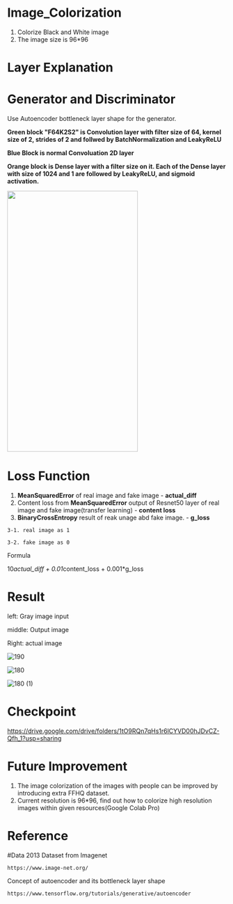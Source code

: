 # Image_Colorization
  1. Colorize Black and White image
  2. The image size is 96*96


# Layer Explanation

  # Generator and Discriminator
  
  Use Autoencoder bottleneck layer shape for the generator. 
  
  **Green block "F64K2S2" is Convolution layer with filter size of 64, kernel size of 2, strides of 2 and follwed by BatchNormalization and LeakyReLU**
  
 **Blue Block is normal Convoluation 2D layer**
 
 **Orange block is Dense layer with a filter size on it. Each of the Dense layer with size of 1024 and 1 are followed by LeakyReLU, and sigmoid activation.**
  
  <img src="https://user-images.githubusercontent.com/111392592/188504365-ea1a257b-126d-49c5-9859-92f896389f7c.png" width = "300" height = "600">

  
  
  
 # Loss Function
 
  1. **MeanSquaredError** of real image and fake image -  **actual_diff**
  2. Content loss from **MeanSquaredError** output of Resnet50 layer of real image and fake image(transfer learning) - **content loss**
  3. **BinaryCrossEntropy** result of reak unage abd fake image. - **g_loss**
  
    3-1. real image as 1
    
    3-2. fake image as 0
    
  Formula
  
  10*actual_diff + 0.01*content_loss + 0.001*g_loss
     

# Result

left: Gray image input

middle: Output image

Right: actual image


![190](https://user-images.githubusercontent.com/111392592/188255449-183a4c7d-5b7e-4eca-9acd-7ff0ab756453.png)

![180](https://user-images.githubusercontent.com/111392592/188255581-87bd70aa-3853-4b6c-a711-6cc987256742.png)

![180 (1)](https://user-images.githubusercontent.com/111392592/188256181-781eaea4-2fc2-4422-84d5-d8164ebac4c9.png)


# Checkpoint
  
  https://drive.google.com/drive/folders/1tO9RQn7qHs1r6lCYVD00hJDvCZ-Qfh_1?usp=sharing
  
  
# Future Improvement

  1. The image colorization of the images with people can be improved by introducing extra FFHQ dataset.
  2. Current resolution is 96*96, find out how to colorize high resolution images within given resources(Google Colab Pro)
  
  
# Reference

  #Data
  2013 Dataset from Imagenet
  
    https://www.image-net.org/
    
    
  Concept of autoencoder and its bottleneck layer shape
  
    https://www.tensorflow.org/tutorials/generative/autoencoder
  
